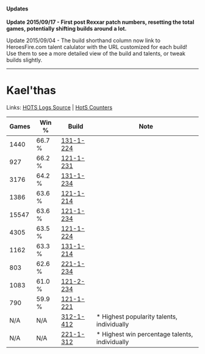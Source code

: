 #### Updates
**Update 2015/09/17 - First post Rexxar patch numbers, resetting the total games, potentially shifting builds around a lot.**

Update 2015/09/04 - The build shorthand column now link to HeroesFire.com talent calulator with the URL customized for each build!  
Use them to see a more detailed view of the build and talents, or tweak builds slightly.

***

# Kael'thas

Links: [HOTS Logs Source](https://www.hotslogs.com/Sitewide/HeroDetails?Hero=Kael'thas) | [HotS Counters](http://hotscounters.com/#/hero/Kael'thas)

Games  | Win %  | Build     | Note
-----  | -----  | -----     | ----
1440   | 66.7 % | [131-1-224](http://www.heroesfire.com/hots/talent-calculator/kaelthas#h9Xu) | 
927    | 66.2 % | [121-1-231](http://www.heroesfire.com/hots/talent-calculator/kaelthas#gn7V) | 
3176   | 64.2 % | [131-1-234](http://www.heroesfire.com/hots/talent-calculator/kaelthas#h9Y2) | 
1386   | 63.6 % | [121-1-214](http://www.heroesfire.com/hots/talent-calculator/kaelthas#gn7E) | 
15547  | 63.6 % | [121-1-234](http://www.heroesfire.com/hots/talent-calculator/kaelthas#gn7Y) | 
4305   | 63.5 % | [121-1-224](http://www.heroesfire.com/hots/talent-calculator/kaelthas#gn7O) | 
1162   | 63.3 % | [131-1-214](http://www.heroesfire.com/hots/talent-calculator/kaelthas#h9Xk) | 
803    | 62.6 % | [221-1-234](http://www.heroesfire.com/hots/talent-calculator/kaelthas#kbGY) | 
1083   | 61.0 % | [121-2-234](http://www.heroesfire.com/hots/talent-calculator/kaelthas#gnNA) | 
790    | 59.9 % | [121-1-221](http://www.heroesfire.com/hots/talent-calculator/kaelthas#gn7L) | 
N/A    | N/A    | [312-1-412](http://www.heroesfire.com/hots/talent-calculator/kaelthas#o3U4) | * Highest popularity talents, individually
N/A    | N/A    | [221-1-312](http://www.heroesfire.com/hots/talent-calculator/kaelthas#kbHm) | * Highest win percentage talents, individually

